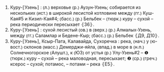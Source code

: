 ---
---

1. Куру-⟦Узень⟧
: ⦅л.⦆ верховье ⦅р.⦆ Аузун-Узень; собирается из нескольких ⦅ист.⦆ в широкой лесистой котловине между ⦅гг.⦆ Куш-Кая#5 и Кизил-Кая#4; ⦅басс.⦆ ⦅р.⦆ Бельбек – ⦅тюрк.⦆ куру – сухой – река периодически пересыхает ⦃З6⦄.
2. Куру-⟦Узень⟧
: сухой лесистый ⦅ов.⦆ в ⦅верх.⦆ ⦅р.⦆ Алмалых-Узень, между ⦅гг.⦆ Саламлар и Бедене-Кыр; ⦅басс.⦆ ⦅р.⦆ Бельбек ⦃Д9, Д10⦄.
3. Куру-⟦Узень⟧, Ксыр-Пата, Калавайда, Сухоречка
: река, ⦅нач.⦆ у ⦅ю-вост.⦆ склонов ⦅масс.⦆ Демерджи-яйла, ⦅впад.⦆ в море в ⦅н.п.⦆ Солнечногорское ⦅Алушт.⦆, к ⦅ЮЗ⦆ от устья ⦅р.⦆ Улу-Узень#2 – ❶ ⦅тюрк.⦆ куру – сухой – река маловодная, пересыхает; ❷ ⦅ср.⦆ ⦅греч.⦆ ксерос – сухой; потамос, – потами – река ⦃Е5⦄.
